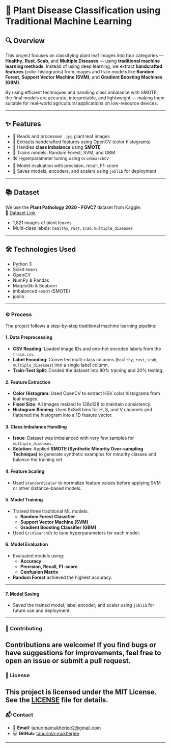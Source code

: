 # 🌿 Plant Disease Classification using Traditional Machine Learning

## 🔍 Overview

This project focuses on classifying plant leaf images into four categories — **Healthy**, **Rust**, **Scab**, and **Multiple Diseases** — using **traditional machine learning methods**. Instead of using deep learning, we extract **handcrafted features** (color histograms) from images and train models like **Random Forest**, **Support Vector Machine (SVM)**, and **Gradient Boosting Machines (GBM)**.

By using efficient techniques and handling class imbalance with SMOTE, the final models are accurate, interpretable, and lightweight — making them suitable for real-world agricultural applications on low-resource devices.

---

## ✨ Features

- 📁 Reads and processes `.jpg` plant leaf images
- 🧠 Extracts handcrafted features using OpenCV (color histograms)
- 🧪 Handles **class imbalance** using **SMOTE**
- 🔧 Trains models: Random Forest, SVM, and GBM
- 🛠️ Hyperparameter tuning using `GridSearchCV`
- 🧾 Model evaluation with precision, recall, F1-score
- 💾 Saves models, encoders, and scalers using `joblib` for deployment

---

## 📚 Dataset

We use the **Plant Pathology 2020 - FGVC7** dataset from Kaggle:  
🔗 [Dataset Link](https://www.kaggle.com/c/plant-pathology-2020-fgvc7/data)

- 1,821 images of plant leaves  
- Multi-class labels: `healthy`, `rust`, `scab`, `multiple_diseases`

---

## 🛠️ Technologies Used

- Python 3  
- Scikit-learn  
- OpenCV  
- NumPy & Pandas  
- Matplotlib & Seaborn  
- imbalanced-learn (SMOTE)  
- joblib
---
### ⚙️ Process

The project follows a step-by-step traditional machine learning pipeline:

#### 1. **Data Preprocessing**
- **CSV Reading**: Loaded image IDs and one-hot encoded labels from the `train.csv`.
- **Label Encoding**: Converted multi-class columns (`healthy`, `rust`, `scab`, `multiple_diseases`) into a single label column.
- **Train-Test Split**: Divided the dataset into 80% training and 20% testing.

#### 2. **Feature Extraction**
- **Color Histogram**: Used OpenCV to extract HSV color histograms from leaf images.
- **Fixed Size**: All images resized to 128x128 to maintain consistency.
- **Histogram Binning**: Used 8x8x8 bins for H, S, and V channels and flattened the histogram into a 1D feature vector.

#### 3. **Class Imbalance Handling**
- **Issue**: Dataset was imbalanced with very few samples for `multiple_diseases`.
- **Solution**: Applied **SMOTE (Synthetic Minority Over-sampling Technique)** to generate synthetic examples for minority classes and balance the training set.

#### 4. **Feature Scaling**
- Used `StandardScaler` to normalize feature values before applying SVM or other distance-based models.

#### 5. **Model Training**
- Trained three traditional ML models:
  - **Random Forest Classifier**
  - **Support Vector Machine (SVM)**
  - **Gradient Boosting Classifier (GBM)**
- Used `GridSearchCV` to tune hyperparameters for each model.

#### 6. **Model Evaluation**
- Evaluated models using:
  - **Accuracy**
  - **Precision, Recall, F1-score**
  - **Confusion Matrix**
- **Random Forest** achieved the highest accuracy.
---
#### 7. **Model Saving**
- Saved the trained model, label encoder, and scaler using `joblib` for future use and deployment.

---
### 🤝 Contributing
Contributions are welcome! If you find bugs or have suggestions for improvements, feel free to open an issue or submit a pull request.
---
### 📄 License
This project is licensed under the **MIT License**. See the [LICENSE](LICENSE) file for details.
---
### 📬 Contact
- 📧 **Email**: tanurimamukherjee2@gmail.com  
- 💻 **GitHub**: [tanurima-mukherjee](https://github.com/tanurima-mukherjee)
---
